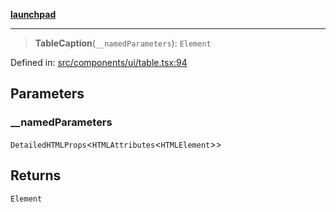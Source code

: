 [**launchpad**](index.md)

***

> **TableCaption**(`__namedParameters`): `Element`

Defined in: [src/components/ui/table.tsx:94](https://github.com/victorbratov/launchpad/blob/d14315d3bd6634bc1c0e4507f8ad0551e9221cbc/src/components/ui/table.tsx#L94)

## Parameters

### \_\_namedParameters

`DetailedHTMLProps`\<`HTMLAttributes`\<`HTMLElement`\>\>

## Returns

`Element`
